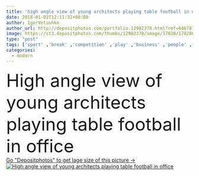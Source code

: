 ```yaml
---
title: 'high angle view of young architects playing table football in office'
date: 2018-01-02T12:11:32+00:00
author: IgorVetushko
author_url: http://depositphotos.com/portfolio-12982378.html?ref=64678756
image: https://st3.depositphotos.com/thumbs/12982378/image/17828/178286542/api_thumb_450.jpg?forcejpeg=true
type: "post"
tags: ['sport' ,'break' ,'competition' ,'play' ,'business' ,'people' ,'male' ,'modern' ,'Men' ,'architecture' ,'building' ,'office' ,'rest' ,'indoor' ,'playing' ,'winner' ,'profession' ,'team' ,'handsome' ,'relaxing' ,'teamwork' ,'win' ,'contemporary' ,'plans' ,'opponents' ,'colleagues' ,'loser' ,'lose' ,'coworkers' ,'blueprints' ,'multicultural' ,'kicker' ,'multiethnic' ,'Architects' ,'foosball' ,'High Angle View' ,'professional occupation' ,'african american' ,'black man' ,'table football' ,'Caucasian Man' ,'architectural plans' ,'architectors' ]
categories: 
  - modern
---
```

<div aling="center">
            <font size="60"> High angle view of young architects playing table football in office</font>   
</div>
<div>
    <a href='https://depositphotos.com/178286542/stock-photo-high-angle-view-young-architects.html?ref=64678756' target=_blank > Go "Depositphotos" to get lage size of this picture ->
        <img href='https://depositphotos.com/178286542/stock-photo-high-angle-view-young-architects.html?ref=64678756' src='https://st3.depositphotos.com/12982378/17828/i/950/depositphotos_178286542-stock-photo-high-angle-view-young-architects.jpg?forcejpeg=true' alt='High angle view of young architects playing table football in office' >
    </a>
</div>
